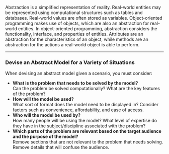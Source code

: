 Abstraction is a simplified representation of reality. Real-world entities may be represented using computational structures such as tables and databases. Real-world values are often stored as variables. Object-oriented programming makes use of objects, which are also an abstraction for real-world entities. In object-oriented programming, abstraction considers the functionality, interface, and properties of entities. Attributes are an abstraction for the characteristics of an object, while methods are an abstraction for the actions a real-world object is able to perform.

---
### Devise an Abstract Model for a Variety of Situations
When devising an abstract model given a scenario, you must consider:
- **What is the problem that needs to be solved by the model?**  
    Can the problem be solved computationally? What are the key features of the problem?
- **How will the model be used?**  
    What sort of format does the model need to be displayed in? Consider factors such as convenience, affordability, and ease of access.
- **Who will the model be used by?**  
    How many people will be using the model? What level of expertise do they have in the subject/discipline associated with the problem?
- **Which parts of the problem are relevant based on the target audience and the purpose of the model?**  
    Remove sections that are not relevant to the problem that needs solving. Remove details that will confuse the audience.